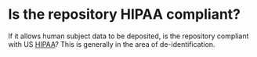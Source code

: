 # Is the repository HIPAA compliant?

If it allows human subject data to be deposited, is the repository compliant with US [HIPAA](https://www.cdc.gov/phlp/publications/topic/hipaa.html)? This is generally in the area of de-identification. 